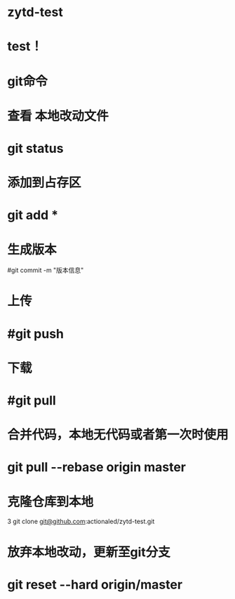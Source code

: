 ﻿# zytd-test
# test！

# git命令

# 查看 本地改动文件
# git status

# 添加到占存区
# git add *

# 生成版本
#git commit -m "版本信息"

# 上传
# #git push

# 下载
# #git pull

# 合并代码，本地无代码或者第一次时使用
# git pull --rebase origin master

# 克隆仓库到本地
3 git clone  git@github.com:actionaled/zytd-test.git

# 放弃本地改动，更新至git分支
# git reset --hard origin/master